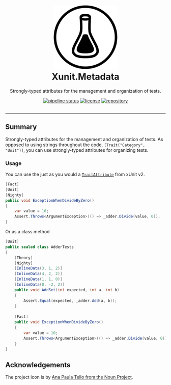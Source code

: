 # 
<h1 align="center">
    <img alt="Xunit.Metadata" src="icon/icon.png" width="200px" height="200px" />
    <br /> Xunit.Metadata
</h1>

<p align="center">
    Strongly-typed attributes for the management and organization of tests.
</p>
<div align="center">
    <a href="https://gitlab.com/jrbeverly/Xunit.Metadata/commits/master"><img alt="pipeline status" src="https://gitlab.com/jrbeverly/Xunit.Metadata/badges/master/pipeline.svg" /></a>
    <a href="LICENSE"><img alt="license" src="https://img.shields.io/badge/license-MIT-blue.svg" /></a>
    <a href="https://gitlab.com/jrbeverly/Xunit.Metadata"><img alt="repository" src="https://img.shields.io/badge/gitlab-Xunit.Metadata-red.svg" /></a>
</div>
<br />

---

## Summary

Strongly-typed attributes for the management and organization of tests. As opposed to using strings throughout the code, `[Trait("Category", "Unit")]`, you can use strongly-typed attributes for organizing tests.

### Usage

You can use the just as you would a [`TraitAttribute`](https://xunit.github.io/docs/comparisons.html) from xUnit v2.

```csharp
[Fact]
[Unit]
[Nighty]
public void ExceptionWhenDivideByZero()
{
    var value = 10;
    Assert.Throws<ArgumentException>(() => _adder.Divide(value, 0));
}
```

Or as a class method

```csharp
[Unit]
public sealed class AdderTests
{
    [Theory]
    [Nighty]
    [InlineData(3, 1, 2)]
    [InlineData(4, 2, 2)]
    [InlineData(1, 1, 0)]
    [InlineData(0, -2, 2)]
    public void AddSet(int expected, int a, int b)
    {
        Assert.Equal(expected, _adder.Add(a, b));
    }

    [Fact]
    public void ExceptionWhenDivideByZero()
    {
        var value = 10;
        Assert.Throws<ArgumentException>(() => _adder.Divide(value, 0));
    }
}
```

## Acknowledgements

The project icon is by [Ana Paula Tello from the Noun Project](docs/icon/README.md).